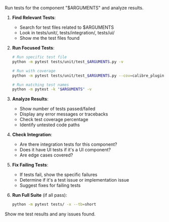 Run tests for the component "$ARGUMENTS" and analyze results.

1. **Find Relevant Tests**:
   - Search for test files related to $ARGUMENTS
   - Look in tests/unit/, tests/integration/, tests/ui/
   - Show me the test files found

2. **Run Focused Tests**:
   ```bash
   # Run specific test file
   python -m pytest tests/unit/test_$ARGUMENTS.py -v
   
   # Run with coverage
   python -m pytest tests/unit/test_$ARGUMENTS.py --cov=calibre_plugins.semantic_search.$ARGUMENTS
   
   # Run matching test names
   python -m pytest -k "$ARGUMENTS" -v
   ```

3. **Analyze Results**:
   - Show number of tests passed/failed
   - Display any error messages or tracebacks
   - Check test coverage percentage
   - Identify untested code paths

4. **Check Integration**:
   - Are there integration tests for this component?
   - Does it have UI tests if it's a UI component?
   - Are edge cases covered?

5. **Fix Failing Tests**:
   - If tests fail, show the specific failures
   - Determine if it's a test issue or implementation issue
   - Suggest fixes for failing tests

6. **Run Full Suite** (if all pass):
   ```bash
   python -m pytest tests/ -x --tb=short
   ```

Show me test results and any issues found.